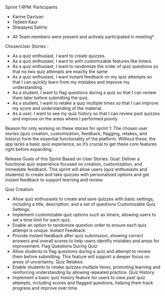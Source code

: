 Sprint 1 RPM:
Participants
- Karine Davtyan
- Tejleen Kaur
- Shaqayeq Salimy
* All Team members were present and actively participated in meeting*

ChosenUser Stories : 

- As a quiz enthusiast, I want to create quizzes.
- As a quiz enthusiast, I want to with customizable features like timers.
- As a quiz enthusiast, I want to randomize the order of quiz questions so that no two quiz attempts are exactly the same
- As a quiz enthusiast, I want instant feedback on my quiz attempts so that I can quickly learn from my mistakes and improve my understanding.
- As a student, I want to flag questions during a quiz so that I can review them later before submitting the quiz.
- As a student, I want to retake a quiz multiple times so that I can improve my score and understanding of the material.
- As a user, I want to see my quiz history so that I can review past quizzes and improve on the areas where I performed poorly.

Reason for only working on these stories for sprint 1:  The chosen user stories (quiz creation, customization, feedback, flagging, retakes, and history) form the essential functionality of the platform. Without these, the app lacks a basic quiz experience, so it’s crucial to get these core features right before expanding.

Release Goals of this Sprint Based on User Stories:
Goal: Deliver a functional quiz experience focused on creation, customization, and immediate feedback. This sprint will allow users (quiz enthusiasts and students) to create and take quizzes with personalized options and get instant feedback to support learning and review.

Quiz Creation: 
- Allow quiz enthusiasts to create and save quizzes with basic settings, including a title, description, and a set of questions
Customizable Quiz Settings:
 - Implement customizable quiz options such as timers, allowing users to set a time limit for each quiz.
 - Enable an option to randomize question order to ensure each quiz attempt is unique.
Instant Feedback:
 - Provide instant feedback after quiz submission, showing correct answers and overall scores to help users identify mistakes and areas for improvement.
Flag Questions During Quiz:
 - Allow students to flag questions during a quiz and attempt to review them before submitting. This feature will support a deeper focus on areas of uncertainty.
Quiz Retakes:
 - Enable students to retake quizzes multiple times, promoting learning and reinforcing understanding by allowing repeated practice.
Quiz History:
 - Implement a basic quiz history feature for users to view past quiz attempts, including scores and flagged questions, helping them track progress and improve over time.
